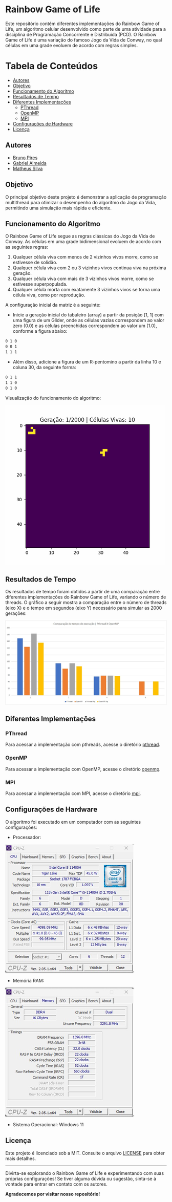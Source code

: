 # Rainbow Game of Life

Este repositório contém diferentes implementações do Rainbow Game of Life, um algoritmo celular desenvolvido como parte de uma atividade para a disciplina de Programação Concorrente e Distribuída (PCD). O Rainbow Game of Life é uma variação do famoso Jogo da Vida de Conway, no qual células em uma grade evoluem de acordo com regras simples.

# Tabela de Conteúdos

* [Autores](#autores)
* [Objetivo](#objetivo)
* [Funcionamento do Algoritmo](#funcionamento-do-algoritmo)
* [Resultados de Tempo](#resultados-de-tempo)
* [Diferentes Implementações](#diferentes-implementações)
  * [PThread](#pthread)
  * [OpenMP](#openmp)
  * [MPI](#mpi)
* [Configurações de Hardware](#configurações-de-hardware)
* [Licença](#licença)

## Autores

* [Bruno Pires](https://www.github.com/psbruno)
* [Gabriel Almeida](https://www.github.com/garpereira)
* [Matheus Silva](https://www.github.com/matheuxito)

## Objetivo

O principal objetivo deste projeto é demonstrar a aplicação de programação multithread para otimizar o desempenho do algoritmo do Jogo da Vida, permitindo uma simulação mais rápida e eficiente.

## Funcionamento do Algoritmo

O Rainbow Game of Life segue as regras clássicas do Jogo da Vida de Conway. As células em uma grade bidimensional evoluem de acordo com as seguintes regras:

1. Qualquer célula viva com menos de 2 vizinhos vivos morre, como se estivesse de solidão.
2. Qualquer célula viva com 2 ou 3 vizinhos vivos continua viva na próxima geração.
3. Qualquer célula viva com mais de 3 vizinhos vivos morre, como se estivesse superpopulada.
4. Qualquer célula morta com exatamente 3 vizinhos vivos se torna uma célula viva, como por reprodução.

A configuração inicial da matriz é a seguinte:

* Inicie a geração inicial do tabuleiro (array) a partir da posição [1, 1] com uma figura de um Glider, onde as células vazias correspondem ao valor zero (0.0) e as células preenchidas correspondem ao valor um (1.0), conforme a figura abaixo:

```md
0 1 0
0 0 1
1 1 1
```

* Além disso, adicione a figura de um R-pentomino a partir da linha 10 e coluna 30, da seguinte forma:

```md
0 1 1
1 1 0
0 1 0
```

Visualização do funcionamento do algoritmo:

![Rainbow Game of Life](media/animacao_geracoes.gif)

## Resultados de Tempo

Os resultados de tempo foram obtidos a partir de uma comparação entre diferentes implementações do Rainbow Game of Life, variando o número de threads. O gráfico a seguir mostra a comparação entre o número de threads (eixo X) e o tempo em segundos (eixo Y) necessário para simular as 2000 gerações:

![Gráfico de Desempenho](media/comparacao.png)

## Diferentes Implementações

### PThread

Para acessar a implementação com pthreads, acesse o diretório [pthread](pthread).

### OpenMP

Para acessar a implementação com OpenMP, acesse o diretório [openmp](openmp).

### MPI

Para acessar a implementação com MPI, acesse o diretório [mpi](mpi).

## Configurações de Hardware

O algoritmo foi executado em um computador com as seguintes configurações:

* Processador:

![Intel Core i5 11400H](media/specs/cpu.jpg)

* Memória RAM:

![16 GB Ram DDR4](media/specs/ram.jpg)

* Sistema Operacional: Windows 11

## Licença

Este projeto é licenciado sob a MIT. Consulte o arquivo [LICENSE](LICENSE) para obter mais detalhes.

---

Divirta-se explorando o Rainbow Game of Life e experimentando com suas próprias configurações! Se tiver alguma dúvida ou sugestão, sinta-se à vontade para entrar em contato com os autores.

**Agradecemos por visitar nosso repositório!**
